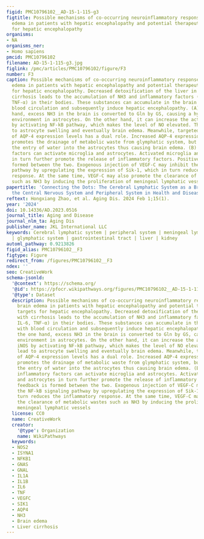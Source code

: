 ```yaml
---
figid: PMC10796102__AD-15-1-115-g3
figtitle: Possible mechanisms of co-occurring neuroinflammatory response and brain
  edema in patients with hepatic encephalopathy and potential therapeutic targets
  for hepatic encephalopathy
organisms:
- NA
organisms_ner:
- Homo sapiens
pmcid: PMC10796102
filename: AD-15-1-115-g3.jpg
figlink: /pmc/articles/PMC10796102/figure/F3
number: F3
caption: Possible mechanisms of co-occurring neuroinflammatory response and brain
  edema in patients with hepatic encephalopathy and potential therapeutic targets
  for hepatic encephalopathy. Decreased detoxification of the liver in patients with
  cirrhosis leads to the accumulation of NH3 and inflammatory factors (IL-1β, IL-6,
  TNF-α) in their bodies. These substances can accumulate in the brain tissue with
  blood circulation and subsequently induce hepatic encephalopathy. (A) On the one
  hand, excess NH3 in the brain is converted to Gln by GS, causing a hyperosmotic
  environment in astrocytes. On the other hand, it can increase the activity of iNOS
  by activating NF-kB pathway, which makes the level of NO elevated. This can lead
  to astrocyte swelling and eventually brain edema. Meanwhile, targeted regulation
  of AQP-4 expression levels has a dual role. Increased AQP-4 expression not only
  promotes the drainage of metabolic waste from glymphatic system, but also mediates
  the entry of water into the astrocytes thus causing brain edema. (B) Increased inflammatory
  factors can activate microglia and astrocytes. Activated microglia and astrocytes
  in turn further promote the release of inflammatory factors. Positive feedback is
  formed between the two. Exogenous injection of VEGF-C may inhibit the NF-kB signaling
  pathway by upregulating the expression of Sik-1, which in turn reduces the inflammatory
  response. At the same time, VEGF-C may also promote the clearance of metabolic wastes
  such as NH3 by inducing the proliferation of meningeal lymphatic vessels
papertitle: 'Connecting the Dots: The Cerebral Lymphatic System as a Bridge Between
  the Central Nervous System and Peripheral System in Health and Disease'
reftext: Hongxiang Zhao, et al. Aging Dis. 2024 Feb 1;15(1).
year: '2024'
doi: 10.14336/AD.2023.0516
journal_title: Aging and Disease
journal_nlm_ta: Aging Dis
publisher_name: JKL International LLC
keywords: Cerebral lymphatic system | peripheral system | meningeal lymphatic vessels
  | glymphatic system | gastrointestinal tract | liver | kidney
automl_pathway: 0.9213826
figid_alias: PMC10796102__F3
figtype: Figure
redirect_from: /figures/PMC10796102__F3
ndex: ''
seo: CreativeWork
schema-jsonld:
  '@context': https://schema.org/
  '@id': https://pfocr.wikipathways.org/figures/PMC10796102__AD-15-1-115-g3.html
  '@type': Dataset
  description: Possible mechanisms of co-occurring neuroinflammatory response and
    brain edema in patients with hepatic encephalopathy and potential therapeutic
    targets for hepatic encephalopathy. Decreased detoxification of the liver in patients
    with cirrhosis leads to the accumulation of NH3 and inflammatory factors (IL-1β,
    IL-6, TNF-α) in their bodies. These substances can accumulate in the brain tissue
    with blood circulation and subsequently induce hepatic encephalopathy. (A) On
    the one hand, excess NH3 in the brain is converted to Gln by GS, causing a hyperosmotic
    environment in astrocytes. On the other hand, it can increase the activity of
    iNOS by activating NF-kB pathway, which makes the level of NO elevated. This can
    lead to astrocyte swelling and eventually brain edema. Meanwhile, targeted regulation
    of AQP-4 expression levels has a dual role. Increased AQP-4 expression not only
    promotes the drainage of metabolic waste from glymphatic system, but also mediates
    the entry of water into the astrocytes thus causing brain edema. (B) Increased
    inflammatory factors can activate microglia and astrocytes. Activated microglia
    and astrocytes in turn further promote the release of inflammatory factors. Positive
    feedback is formed between the two. Exogenous injection of VEGF-C may inhibit
    the NF-kB signaling pathway by upregulating the expression of Sik-1, which in
    turn reduces the inflammatory response. At the same time, VEGF-C may also promote
    the clearance of metabolic wastes such as NH3 by inducing the proliferation of
    meningeal lymphatic vessels
  license: CC0
  name: CreativeWork
  creator:
    '@type': Organization
    name: WikiPathways
  keywords:
  - NOS2
  - ISYNA1
  - NFKB1
  - GNAS
  - GNAL
  - IL1A
  - IL1B
  - IL6
  - TNF
  - VEGFC
  - SIK1
  - AQP4
  - NH3
  - Brain edema
  - Liver cirrhosis
---
```

